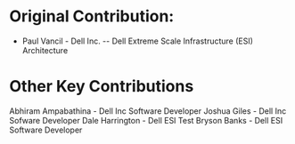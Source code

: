 
# Original Contribution:
* Paul Vancil - Dell Inc. -- Dell Extreme Scale Infrastructure (ESI) Architecture 

# Other Key Contributions
Abhiram Ampabathina - Dell Inc Software Developer
Joshua Giles - Dell Inc Sofware Developer
Dale Harrington - Dell ESI Test
Bryson Banks  - Dell ESI Software Developer

